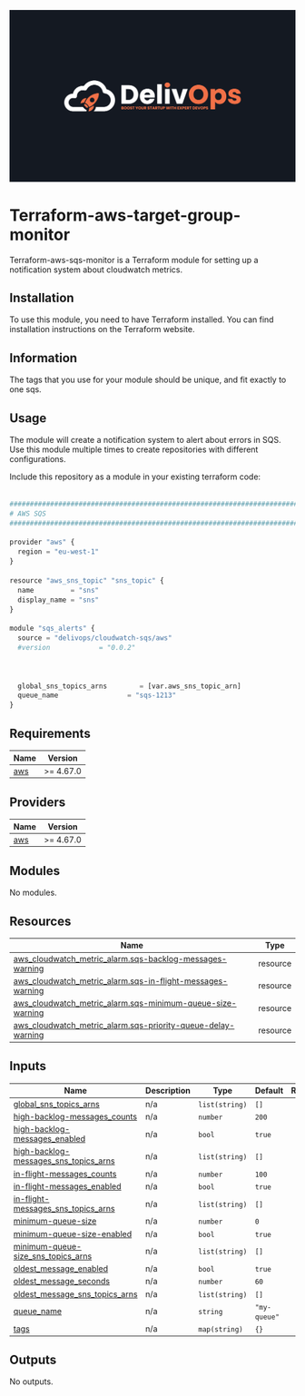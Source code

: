 ![image info](logo.jpeg)

# Terraform-aws-target-group-monitor

Terraform-aws-sqs-monitor is a Terraform module for setting up a notification system about cloudwatch metrics.

## Installation

To use this module, you need to have Terraform installed. You can find installation instructions on the Terraform website.

## Information

The tags that you use for your module should be unique, and fit exactly to one sqs.

## Usage

The module will create a notification system to alert about errors in SQS.
Use this module multiple times to create repositories with different configurations.

Include this repository as a module in your existing terraform code:

```python

################################################################################
# AWS SQS
################################################################################

provider "aws" {
  region = "eu-west-1"
}

resource "aws_sns_topic" "sns_topic" {
  name         = "sns"
  display_name = "sns"
}

module "sqs_alerts" {
  source = "delivops/cloudwatch-sqs/aws"
  #version            = "0.0.2"



  global_sns_topics_arns        = [var.aws_sns_topic_arn]
  queue_name                 = "sqs-1213"
}

```

<!-- BEGIN_TF_DOCS -->
## Requirements

| Name | Version |
|------|---------|
| <a name="requirement_aws"></a> [aws](#requirement\_aws) | >= 4.67.0 |

## Providers

| Name | Version |
|------|---------|
| <a name="provider_aws"></a> [aws](#provider\_aws) | >= 4.67.0 |

## Modules

No modules.

## Resources

| Name | Type |
|------|------|
| [aws_cloudwatch_metric_alarm.sqs-backlog-messages-warning](https://registry.terraform.io/providers/hashicorp/aws/latest/docs/resources/cloudwatch_metric_alarm) | resource |
| [aws_cloudwatch_metric_alarm.sqs-in-flight-messages-warning](https://registry.terraform.io/providers/hashicorp/aws/latest/docs/resources/cloudwatch_metric_alarm) | resource |
| [aws_cloudwatch_metric_alarm.sqs-minimum-queue-size-warning](https://registry.terraform.io/providers/hashicorp/aws/latest/docs/resources/cloudwatch_metric_alarm) | resource |
| [aws_cloudwatch_metric_alarm.sqs-priority-queue-delay-warning](https://registry.terraform.io/providers/hashicorp/aws/latest/docs/resources/cloudwatch_metric_alarm) | resource |

## Inputs

| Name | Description | Type | Default | Required |
|------|-------------|------|---------|:--------:|
| <a name="input_global_sns_topics_arns"></a> [global\_sns\_topics\_arns](#input\_global\_sns\_topics\_arns) | n/a | `list(string)` | `[]` | no |
| <a name="input_high-backlog-messages_counts"></a> [high-backlog-messages\_counts](#input\_high-backlog-messages\_counts) | n/a | `number` | `200` | no |
| <a name="input_high-backlog-messages_enabled"></a> [high-backlog-messages\_enabled](#input\_high-backlog-messages\_enabled) | n/a | `bool` | `true` | no |
| <a name="input_high-backlog-messages_sns_topics_arns"></a> [high-backlog-messages\_sns\_topics\_arns](#input\_high-backlog-messages\_sns\_topics\_arns) | n/a | `list(string)` | `[]` | no |
| <a name="input_in-flight-messages_counts"></a> [in-flight-messages\_counts](#input\_in-flight-messages\_counts) | n/a | `number` | `100` | no |
| <a name="input_in-flight-messages_enabled"></a> [in-flight-messages\_enabled](#input\_in-flight-messages\_enabled) | n/a | `bool` | `true` | no |
| <a name="input_in-flight-messages_sns_topics_arns"></a> [in-flight-messages\_sns\_topics\_arns](#input\_in-flight-messages\_sns\_topics\_arns) | n/a | `list(string)` | `[]` | no |
| <a name="input_minimum-queue-size"></a> [minimum-queue-size](#input\_minimum-queue-size) | n/a | `number` | `0` | no |
| <a name="input_minimum-queue-size-enabled"></a> [minimum-queue-size-enabled](#input\_minimum-queue-size-enabled) | n/a | `bool` | `true` | no |
| <a name="input_minimum-queue-size_sns_topics_arns"></a> [minimum-queue-size\_sns\_topics\_arns](#input\_minimum-queue-size\_sns\_topics\_arns) | n/a | `list(string)` | `[]` | no |
| <a name="input_oldest_message_enabled"></a> [oldest\_message\_enabled](#input\_oldest\_message\_enabled) | n/a | `bool` | `true` | no |
| <a name="input_oldest_message_seconds"></a> [oldest\_message\_seconds](#input\_oldest\_message\_seconds) | n/a | `number` | `60` | no |
| <a name="input_oldest_message_sns_topics_arns"></a> [oldest\_message\_sns\_topics\_arns](#input\_oldest\_message\_sns\_topics\_arns) | n/a | `list(string)` | `[]` | no |
| <a name="input_queue_name"></a> [queue\_name](#input\_queue\_name) | n/a | `string` | `"my-queue"` | no |
| <a name="input_tags"></a> [tags](#input\_tags) | n/a | `map(string)` | `{}` | no |

## Outputs

No outputs.
<!-- END_TF_DOCS -->